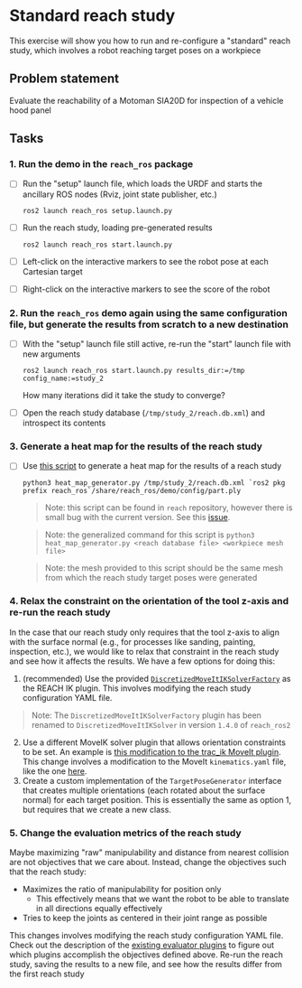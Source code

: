 # Standard reach study
This exercise will show you how to run and re-configure a "standard" reach study, which involves a robot reaching target poses on a workpiece

## Problem statement
Evaluate the reachability of a Motoman SIA20D for inspection of a vehicle hood panel

## Tasks
### 1. Run the demo in the `reach_ros` package
- [ ] Run the "setup" launch file, which loads the URDF and starts the ancillary ROS nodes (Rviz, joint state publisher, etc.)
    ```commandline
    ros2 launch reach_ros setup.launch.py
    ```
    
- [ ] Run the reach study, loading pre-generated results 
    ```commandline
    ros2 launch reach_ros start.launch.py
    ```
    
- [ ] Left-click on the interactive markers to see the robot pose at each Cartesian target

- [ ] Right-click on the interactive markers to see the score of the robot

### 2. Run the `reach_ros` demo again using the same configuration file, but generate the results from scratch to a new destination
- [ ] With the "setup" launch file still active, re-run the "start" launch file with new arguments
    ```commandline
    ros2 launch reach_ros start.launch.py results_dir:=/tmp config_name:=study_2
    ```
    How many iterations did it take the study to converge?
    
- [ ] Open the reach study database (`/tmp/study_2/reach.db.xml`) and introspect its contents

### 3. Generate a heat map for the results of the reach study
- [ ] Use [this script](heat_map_generator.py) to generate a heat map for the results of a reach study
    ```commandline
    python3 heat_map_generator.py /tmp/study_2/reach.db.xml `ros2 pkg prefix reach_ros`/share/reach_ros/demo/config/part.ply
    ```
  
  > Note: this script can be found in `reach` repository, however there is small bug with the current version. See this [issue](https://github.com/ros-industrial/reach/issues/67).
  
  > Note: the generalized command for this script is `python3 heat_map_generator.py <reach database file> <workpiece mesh file>`
  
  > Note: the mesh provided to this script should be the same mesh from which the reach study target poses were generated

### 4. Relax the constraint on the orientation of the tool z-axis and re-run the reach study
In the case that our reach study only requires that the tool z-axis to align with the surface normal (e.g., for processes like sanding, painting, inspection, etc.),
we would like to relax that constraint in the reach study and see how it affects the results.
We have a few options for doing this:

1. (recommended) Use the provided [`DiscretizedMoveItIKSolverFactory`](https://github.com/ros-industrial/reach_ros2/tree/1.4.0#discretized-moveit-ik-solver) as the REACH IK plugin.
This involves modifying the reach study configuration YAML file.
> Note: The `DiscretizedMoveItIKSolverFactory` plugin has been renamed to `DiscretizedMoveItIKSolver` in version `1.4.0` of `reach_ros2`
2. Use a different MoveIK solver plugin that allows orientation constraints to be set.
An example is [this modification to the trac_ik MoveIt plugin](https://github.com/marip8/trac_ik).
This change involves a modification to the MoveIt `kinematics.yaml` file, like the one [here](https://github.com/ros-industrial/reach_ros2/blob/1.4.0/demo/model/kinematics.yaml).
3. Create a custom implementation of the `TargetPoseGenerator` interface that creates multiple orientations (each rotated about the surface normal) for each target position.
This is essentially the same as option 1, but requires that we create a new class.

### 5. Change the evaluation metrics of the reach study
Maybe maximizing "raw" manipulability and distance from nearest collision are not objectives that we care about.
Instead, change the objectives such that the reach study:
- Maximizes the ratio of manipulability for position only
  - This effectively means that we want the robot to be able to translate in all directions equally effectively
- Tries to keep the joints as centered in their joint range as possible

This changes involves modifying the reach study configuration YAML file.
Check out the description of the [existing evaluator plugins](https://github.com/ros-industrial/reach_ros2/blob/1.4.0/README.md#evaluation-plugins) to figure out which plugins accomplish the objectives defined above.
Re-run the reach study, saving the results to a new file, and see how the results differ from the first reach study





